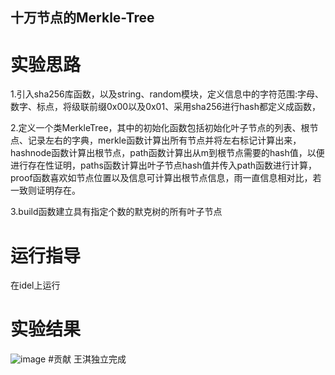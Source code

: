 ## 十万节点的Merkle-Tree
# 实验思路
1.引入sha256库函数，以及string、random模块，定义信息中的字符范围:字母、数字、标点，将级联前缀0x00以及0x01、采用sha256进行hash都定义成函数，

2.定义一个类MerkleTree，其中的初始化函数包括初始化叶子节点的列表、根节点、记录左右的字典，merkle函数计算出所有节点并将左右标记计算出来，hashnode函数计算出根节点，path函数计算出从m到根节点需要的hash值，以便进行存在性证明，paths函数计算出叶子节点hash值并传入path函数进行计算，proof函数喜欢如节点位置以及信息可计算出根节点信息，雨一直信息相对比，若一致则证明存在。

3.build函数建立具有指定个数的默克树的所有叶子节点
# 运行指导
在idel上运行

# 实验结果
![image](https://user-images.githubusercontent.com/105595347/180140203-932a20d7-3e8f-479a-bee1-ac195179688c.png)
#贡献
王淇独立完成
